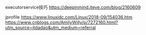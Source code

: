 executorservice技巧
https://deepinmind.iteye.com/blog/2160609

jprofile
https://www.linuxidc.com/Linux/2018-09/154036.htm
https://www.cnblogs.com/AmilyWilly/p/7272160.html?utm_source=itdadao&utm_medium=referral